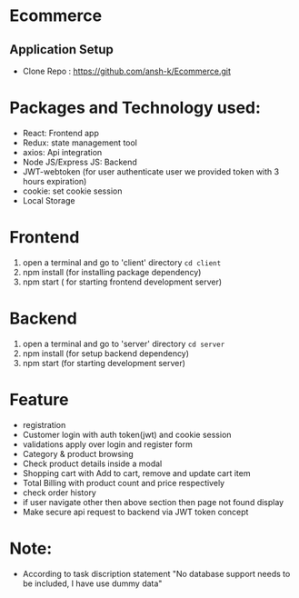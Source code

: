 # Ecommerce

## Application Setup
- Clone Repo : https://github.com/ansh-k/Ecommerce.git

# Packages and Technology used:
-  React: Frontend app
-  Redux: state management tool
-  axios: Api integration
-  Node JS/Express JS: Backend
-  JWT-webtoken (for user authenticate user we provided token with 3 hours expiration)
-  cookie: set cookie session
-  Local Storage

# Frontend
1. open a terminal and go to 'client' directory `cd client`
2. npm install (for installing package dependency)
3. npm start ( for starting frontend development server)

# Backend 
1. open a terminal and go to 'server' directory `cd server`
2. npm install (for setup backend dependency)
3. npm start (for starting development server)

# Feature 
  - registration
  - Customer login with auth token(jwt) and cookie session
  - validations apply over login and register form
  - Category & product browsing
  - Check product details inside a modal
  - Shopping cart with Add to cart, remove and update cart item
  - Total Billing with product count and price respectively
  - check order history
  - if user navigate other then above section then page not found display
  - Make secure api request to backend via JWT token concept 

# Note: 
- According to task discription statement "No database support needs to be included, I have use dummy data"